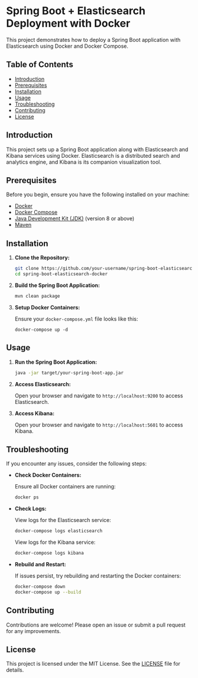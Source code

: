 # Spring Boot + Elasticsearch Deployment with Docker

This project demonstrates how to deploy a Spring Boot application with Elasticsearch using Docker and Docker Compose.

## Table of Contents

- [Introduction](#introduction)
- [Prerequisites](#prerequisites)
- [Installation](#installation)
- [Usage](#usage)
- [Troubleshooting](#troubleshooting)
- [Contributing](#contributing)
- [License](#license)

## Introduction

This project sets up a Spring Boot application along with Elasticsearch and Kibana services using Docker. Elasticsearch is a distributed search and analytics engine, and Kibana is its companion visualization tool.

## Prerequisites

Before you begin, ensure you have the following installed on your machine:

- [Docker](https://www.docker.com/get-started)
- [Docker Compose](https://docs.docker.com/compose/install/)
- [Java Development Kit (JDK)](https://www.oracle.com/java/technologies/javase-downloads.html) (version 8 or above)
- [Maven](https://maven.apache.org/install.html)

## Installation

1. **Clone the Repository:**

    ```sh
    git clone https://github.com/your-username/spring-boot-elasticsearch-docker.git
    cd spring-boot-elasticsearch-docker
    ```

2. **Build the Spring Boot Application:**

    ```sh
    mvn clean package
    ```

3. **Setup Docker Containers:**

    Ensure your `docker-compose.yml` file looks like this:

    ```
    docker-compose up -d
    ```

## Usage

1. **Run the Spring Boot Application:**

    ```sh
    java -jar target/your-spring-boot-app.jar
    ```

2. **Access Elasticsearch:**

    Open your browser and navigate to `http://localhost:9200` to access Elasticsearch.

3. **Access Kibana:**

    Open your browser and navigate to `http://localhost:5601` to access Kibana.

## Troubleshooting

If you encounter any issues, consider the following steps:

- **Check Docker Containers:**

    Ensure all Docker containers are running:

    ```sh
    docker ps
    ```

- **Check Logs:**

    View logs for the Elasticsearch service:

    ```sh
    docker-compose logs elasticsearch
    ```

    View logs for the Kibana service:

    ```sh
    docker-compose logs kibana
    ```

- **Rebuild and Restart:**

    If issues persist, try rebuilding and restarting the Docker containers:

    ```sh
    docker-compose down
    docker-compose up --build
    ```

## Contributing

Contributions are welcome! Please open an issue or submit a pull request for any improvements.

## License

This project is licensed under the MIT License. See the [LICENSE](LICENSE) file for details.
